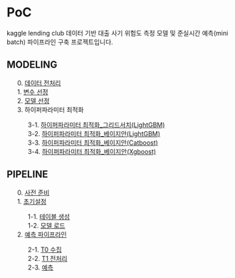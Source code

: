 # PoC
kaggle lending club 데이터 기반 대출 사기 위험도 측정 모델 및 준실시간 예측(mini batch) 파이프라인 구축 프로젝트입니다.



## MODELING
<ol style="list-style-type:decimal" start="0">                       
0. <a href="https://seulbiso.github.io/PoC/Modeling/0. 데이터 전처리.html">데이터 전처리</a><br>
1. <a href="https://seulbiso.github.io/PoC/Modeling/1. 변수 선정.html">변수 선정</a><br>
2. <a href="https://seulbiso.github.io/PoC/Modeling/2. 모델 선정.html">모델 선정</a><br>
3. 하이퍼파라미터 최적화<br>
  <ol style="list-style-type:decimal" start="1">
  3-1. <a href="https://seulbiso.github.io/PoC/Modeling/3-1. 하이퍼파라미터 최적화_그리드서치(LightGBM).html">하이퍼파라미터 최적화_그리드서치(LightGBM)</a><br>
  3-2. <a href="https://seulbiso.github.io/PoC/Modeling/3-2. 하이퍼파라미터 최적화_베이지안(LightGBM).html">하이퍼파라미터 최적화_베이지안(LightGBM)</a><br>
  3-3. <a href="https://seulbiso.github.io/PoC/Modeling/3-3. 하이퍼파라미터 최적화_베이지안(Catboost).html">하이퍼파라미터 최적화_베이지안(Catboost)</a><br>
  3-4. <a href="https://seulbiso.github.io/PoC/Modeling/3-4. 하이퍼파라미터 최적화_베이지안(Xgboost).html">하이퍼파라미터 최적화_베이지안(Xgboost)</a><br>
  </ol>
</ol>

## PIPELINE
<ol style="list-style-type:decimal" start="0"> 
0. <a href="https://seulbiso.github.io/PoC/Pipeline/0. 사전 준비.html">사전 준비</a><br>
1. <a href="https://seulbiso.github.io/PoC/Pipeline/1. 초기설정.html">초기설정</a><br>
  <ol style="list-style-type:decimal" start="1">
  1-1. <a href="https://seulbiso.github.io/PoC/Pipeline/1-1. 테이블 생성.html">테이블 생성</a><br>
  1-2. <a href="https://seulbiso.github.io/PoC/Pipeline/1-2. 모델 로드.html">모델 로드</a><br>
  </ol>
2. <a href="https://padakpadak.github.io/PoC/Pipeline/2. 예측 파이프라인.html">예측 파이프라인</a><br>
  <ol style="list-style-type:decimal" start="1">
    2-1. <a href="https://seulbiso.github.io/PoC/Pipeline/2-1. T0 수집.html">T0 수집</a><br>
    2-2. <a href="https://seulbiso.github.io/PoC/Pipeline/2-2. T1 전처리.html">T1 전처리</a><br>
    2-3. <a href="https://seulbiso.github.io/PoC/Pipeline/2-3. 예측.html">예측</a><br>
  </ol>
</ol>
